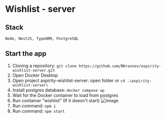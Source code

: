 # Wishlist - server

## Stack

`Node, NestJS, TypeORM, PostgreSQL`

## Start the app

1. Cloning a repository: `git clone https://github.com/BKrasnov/aspirity-wishlist-server.git`  
2. Open Docker Desktop
3. Open project aspirity-wishlist-server: open folder  or `cd .\aspirity-wishlist-server\`  
4. Install postgres database: `docker compose up`
5. Wait for the Docker container to load from postgres
6. Run container "wishlist" (If it doesn't start)
   ![image](https://user-images.githubusercontent.com/90438833/223335034-3373f24c-04fa-4565-bbf6-0fb32d437c26.png)
7. Run command: `npm i`
8. Run command: `npm start`
